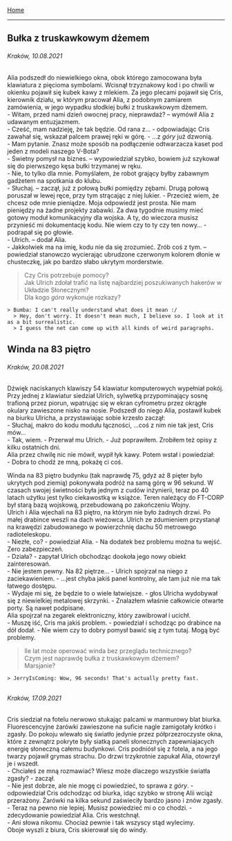 [Home](/index.md)


* * *
## Bułka z truskawkowym dżemem
###### Kraków, 10.08.2021
Alia podszedł do niewielkiego okna, obok którego zamocowana była klawiatura z pięcioma symbolami. Wcisnął trzyznakowy kod i po chwili w okienku pojawił się kubek kawy z mlekiem. Za jego plecami pojawił się Cris, kierownik działu, w którym pracował Alia, z podobnym zamiarem zamówienia, w jego wypadku słodkiej bułki z truskawkowym dżemem.\
\- Witam, przed nami dzień owocnej pracy, nieprawdaż? – wymówił Alia z udawanym entuzjazmem.\
\- Cześć, mam nadzieję, że tak będzie. Od rana z… - odpowiadając Cris zawahał się, wskazał palcem prawej ręki w górę. - …z _góry_ już dzwonią.\
\- Mam pytanie. Znasz może sposób na podłączenie odtwarzacza kaset pod jeden z  modeli naszego V-Bota?\
\- Świetny pomysł na biznes. – wypowiedział szybko, bowiem już szykował się do pierwszego kęsa bułki trzymanej w ręku.\
\- Nie, to tylko dla mnie. Pomyślałem, że robot grający byłby zabawnym gadżetem na spotkania do klubu.\
\- Słuchaj. – zaczął, już z połową bułki pomiędzy zębami. Drugą połową poruszał w lewej ręce, przy tym strącając z niej lukier. -  Przecież wiem, że chcesz ode mnie pieniądze. Moja odpowiedź jest prosta. Nie mam pieniędzy na żadne projekty zabawki. Za dwa tygodnie musimy mieć gotowy moduł komunikacyjny dla wojska. A ty, do wieczora musisz przynieść mi dokumentację kodu. Nie wiem czy to ty czy ten nowy… - podrapał się po głowie.\
\- Ulrich. – dodał Alia.\
\- Jakkolwiek ma na imię, kodu nie da się zrozumieć. Zrób coś z tym. – powiedział stanowczo wycierając ubrudzone czerwonym kolorem dłonie w chusteczkę, jak po bardzo słabo ukrytym morderstwie.

> Czy Cris potrzebuje pomocy?\
> Jak Ulrich zdołał trafić na listę najbardziej poszukiwanych hakerów w Układzie Słonecznym?\
> Dla kogo _góra_ wykonuje rozkazy?

```
> Bumba: I can't really understand what does it mean :/
  > Hey, don't worry. It doesn't mean much, I believe so. I look at it as a bit surrealistic.
  > I guess the net can come up with all kinds of weird paragraphs.
```

## Winda na 83 piętro
###### Kraków, 20.08.2021
Dźwięk naciskanych klawiszy 54 klawiatur komputerowych wypełniał pokój. Przy jednej z klawiatur siedział Ulrich, sylwetką przypominający sosnę trafioną przez piorun, wpatrując się w ekran cyfrometru przez okrągłe okulary zawieszone nisko na nosie. Podszedł do niego Alia, postawił kubek na biurku Ulricha, a przystawiając sobie krzesło zaczął:\
\- Słuchaj, makro do kodu modułu łączności, ...coś z nim nie tak jest, Cris mów...\
\- Tak, wiem. - Przerwał mu Ulrich.  - Już poprawiłem. Zrobiłem też opisy z kilku ostatnich dni.\
Alia przez chwilę nic nie mówił, wypił łyk kawy. Potem wstał i powiedział:\
\- Dobra to chodź ze mną, pokażę ci coś.

Winda na 83 piętro budynku (tak naprawdę 75, gdyż aż 8 pięter było ukrytych pod ziemią) pokonywała podróż na samą górę w 96 sekund. W czasach swojej świetności była jednym z cudów inżynierii, teraz po 40 latach użytku jest tylko ciekawostką w książce. Teren należący do FT-CORP był starą bazą wojskową, przebudowaną po zakończeniu Wojny.\
Ulrich i Alia wjechali na 83 piętro, na którym nie było żadnych drzwi. Po małej drabince weszli na dach wieżowca. Ulrich ze zdumieniem przystanął na krawędzi zabudowanego w powierzchnię dachu 50 metrowego radioteleskopu.\
\- Niezłe, co? - powiedział Alia. - Na dodatek bez problemu można tu wejść. Zero zabezpieczeń.\
\- Działa? - zapytał Ulrich obchodząc dookoła jego nowy obiekt zainteresowań.\
\- Nie jestem pewny. Na 82 piętrze... - Ulrich spojrzał na niego z zaciekawieniem. - ...jest chyba jakiś panel kontrolny, ale tam już nie ma tak łatwego dostępu.\
\- Wydaje mi się, że będzie to o wiele łatwiejsze. - głos Ulricha wydobywał się z niewielkiej metalowej skrzynki. - Znalazłem właśnie całkowicie otwarte porty. Są nawet podpisane.\
Alia spojrzał na zegarek elektroniczny, który zawibrował i ucichł.\
\- Muszę iść, Cris ma jakiś problem. - powiedział i schodząc po drabince na dół dodał. - Nie wiem czy to dobry pomysł bawić się z tym tutaj. Mogą być problemy.

> Ile lat może operować winda bez przeglądu technicznego?\
> Czym jest naprawdę bułka z truskawkowym dżemem?\
> Marsjanie?

```
> JerryIsComing: Wow, 96 seconds! That's actually pretty fast.
```

## 
###### Kraków, 17.09.2021
Cris siedział na fotelu nerwowo stukając palcami w marmurowy blat biurka. Fluorescencyjne żarówki zawieszone na suficie nagle zamigotały krótko i zgasły. Do pokoju wlewało się światło jedynie przez półprzezroczyste okna, które z zewnątrz pokryte były siatką paneli słonecznych zapewniajacych energię słoneczną całemu budynkowi. Cris podniósł się z fotela, a na jego twarzy pojawił grymas strachu. Do drzwi trzykrotnie zapukał Alia, otowrzył je i wszedł.\
\- Chciałeś ze mną rozmawiać? Wiesz może dlaczego wszystkie światła zgasły? - zaczął.\
\- Nie jest dobrze, ale nie mogę ci powiedzieć, to sprawa z _góry_. - odpowiedział Cris odchodząc od biurka, idąc szybko w stronę Alii wciąż przerażony. Żarówki na kilka sekund zaświeciły bardzo jasno i znów zgasły.\
\- Teraz na pewno nie lepiej. Musisz powiedzieć mi o co chodzi. - zdecydowanie powiedział Alia. Cris westchnął.\
\- Ani słowa nikomu. Chociaż pewnie i tak wszyscy stąd wylecimy.\
Oboje wyszli z biura, Cris skierował się do windy.




